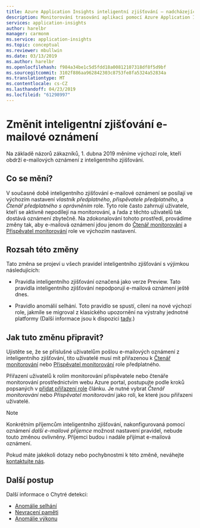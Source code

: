 ```yaml
---
title: Azure Application Insights inteligentní zjišťování – nadcházející změny výchozích příjemců oznámení | Dokumentace Microsoftu
description: Monitorování trasování aplikací pomocí Azure Application Insights pro neobvyklé vzory v telemetrická data trasování.
services: application-insights
author: harelbr
manager: carmonm
ms.service: application-insights
ms.topic: conceptual
ms.reviewer: mbullwin
ms.date: 03/13/2019
ms.author: harelbr
ms.openlocfilehash: f984a34be1c5d5fdd18a00812107318df8f5d9bf
ms.sourcegitcommit: 3102f886aa962842303c8753fe8fa5324a52834a
ms.translationtype: MT
ms.contentlocale: cs-CZ
ms.lasthandoff: 04/23/2019
ms.locfileid: "61298997"
---
```

# <a name="smart-detection-e-mail-notification-change"></a>Změnit inteligentní zjišťování e-mailové oznámení

Na základě názorů zákazníků, 1. dubna 2019 měníme výchozí role, kteří obdrží e-mailových oznámení z inteligentního zjišťování.

## <a name="what-is-changing"></a>Co se mění?

V současné době inteligentního zjišťování e-mailové oznámení se posílají ve výchozím nastavení _vlastník předplatného_, _přispěvatele předplatného_, a _Čtenář předplatného s oprávněním_ role. Tyto role často zahrnují uživatele, kteří se aktivně nepodílejí na monitorování, a řada z těchto uživatelů tak dostává oznámení zbytečně. Na zdokonalování tohoto prostředí, provádíme změny tak, aby e-mailová oznámení jdou jenom do [Čtenář monitorování](https://docs.microsoft.com/azure/role-based-access-control/built-in-roles#monitoring-reader) a [Přispěvatel monitorování](https://docs.microsoft.com/azure/role-based-access-control/built-in-roles#monitoring-contributor) role ve výchozím nastavení.

## <a name="scope-of-this-change"></a>Rozsah této změny

Tato změna se projeví u všech pravidel inteligentního zjišťování s výjimkou následujících:

* Pravidla inteligentního zjišťování označená jako verze Preview. Tato pravidla inteligentního zjišťování nepodporují e-mailová oznámení ještě dnes.

* Pravidlo anomálií selhání. Toto pravidlo se spustí, cílení na nové výchozí role, jakmile se migroval z klasického upozornění na výstrahy jednotné platformy (Další informace jsou k dispozici [tady](https://docs.microsoft.com/azure/azure-monitor/platform/monitoring-classic-retirement).)

## <a name="how-to-prepare-for-this-change"></a>Jak tuto změnu připravit?

Ujistěte se, že se příslušné uživatelům pošlou e-mailových oznámení z inteligentního zjišťování, tito uživatelé musí mít přiřazenou k [Čtenář monitorování](https://docs.microsoft.com/azure/role-based-access-control/built-in-roles#monitoring-reader) nebo [Přispěvatel monitorování](https://docs.microsoft.com/azure/role-based-access-control/built-in-roles#monitoring-contributor) role předplatného.

Přiřazení uživatelů k rolím monitorování přispěvatele nebo čtenáře monitorování prostřednictvím webu Azure portal, postupujte podle kroků popsaných v [přidat přiřazení role](https://docs.microsoft.com/azure/role-based-access-control/role-assignments-portal#add-a-role-assignment) článku. Je nutné vybrat _Čtenář monitorování_ nebo _Přispěvatel monitorování_ jako roli, ke které jsou přiřazeni uživatelé.

> [!NOTE]
> Konkrétním příjemcům inteligentního zjišťování, nakonfigurovaná pomocí oznámení _další e-mailové příjemce_ možnost nastavení pravidel, nebude touto změnou ovlivněny. Příjemci budou i nadále přijímat e-mailová oznámení.

Pokud máte jakékoli dotazy nebo pochybnostmi k této změně, neváhejte [kontaktujte nás](mailto:smart-alert-feedback@microsoft.com).

## <a name="next-steps"></a>Další postup

Další informace o Chytré detekci:

- [Anomálie selhání](../../azure-monitor/app/proactive-failure-diagnostics.md)
- [Nevracení paměti](../../azure-monitor/app/proactive-potential-memory-leak.md)
- [Anomálie výkonu](../../azure-monitor/app/proactive-performance-diagnostics.md)
